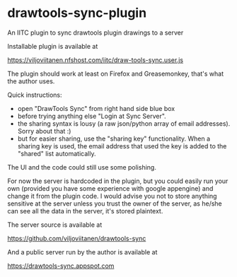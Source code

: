 drawtools-sync-plugin
=====================

An IITC plugin to sync drawtools plugin drawings to a server

Installable plugin is available at

https://viljoviitanen.nfshost.com/iitc/draw-tools-sync.user.js

The plugin should work at least on Firefox and Greasemonkey, that's what the author uses.

Quick instructions:

- open "DrawTools Sync" from right hand side blue box
- before trying anything else "Login at Sync Server".
- the sharing syntax is lousy (a raw json/python array of email addresses). Sorry about that :)
- but for easier sharing, use the "sharing key" functionality. When a sharing key is used, the email address that used the key is added to the "shared" list automatically.

The UI and the code could still use some polishing.

For now the server is hardcoded in the plugin, but you could easily run your own (provided you have some experience with google appengine) and change it from the plugin code.
I would advise you not to store anything sensitive at the server unless you trust the owner of the server, as he/she can see all the data in the server, it's stored plaintext.

The server source is available at 

https://github.com/viljoviitanen/drawtools-sync

And a public server run by the author is available at

https://drawtools-sync.appspot.com

